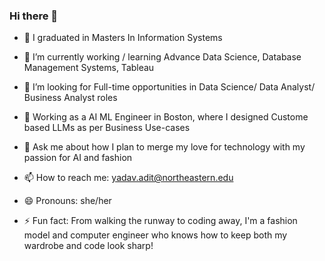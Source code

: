 ### Hi there 👋


- 🔭 I graduated in Masters In Information Systems 

- 🌱 I’m currently working / learning Advance Data Science, Database Management Systems, Tableau

- 🤔 I’m looking for Full-time opportunities in Data Science/ Data Analyst/ Business Analyst roles

- 🏢 Working as a AI ML Engineer in Boston, where I designed Custome based LLMs as per Business Use-cases

- 💬 Ask me about how I plan to merge my love for technology with my passion for AI and fashion

- 📫 How to reach me: yadav.adit@northeastern.edu

- 😄 Pronouns: she/her

- ⚡ Fun fact: From walking the runway to coding away, I'm a fashion model and computer engineer who knows how to keep both my wardrobe and code look sharp!

